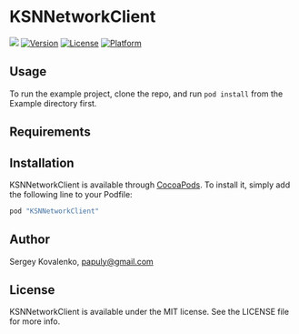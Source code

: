 # KSNNetworkClient

![](https://www.bitrise.io/app/95982e407106581a.svg?token=dyT10ZoBuxQbGSyFTFMpCA&branch=develop)
[![Version](https://img.shields.io/cocoapods/v/KSNNetworkClient.svg?style=flat)](http://cocoapods.org/pods/KSNNetworkClient)
[![License](https://img.shields.io/cocoapods/l/KSNNetworkClient.svg?style=flat)](http://cocoapods.org/pods/KSNNetworkClient)
[![Platform](https://img.shields.io/cocoapods/p/KSNNetworkClient.svg?style=flat)](http://cocoapods.org/pods/KSNNetworkClient)

## Usage

To run the example project, clone the repo, and run `pod install` from the Example directory first.

## Requirements

## Installation

KSNNetworkClient is available through [CocoaPods](http://cocoapods.org). To install
it, simply add the following line to your Podfile:

```ruby
pod "KSNNetworkClient"
```

## Author

Sergey Kovalenko, papuly@gmail.com

## License

KSNNetworkClient is available under the MIT license. See the LICENSE file for more info.